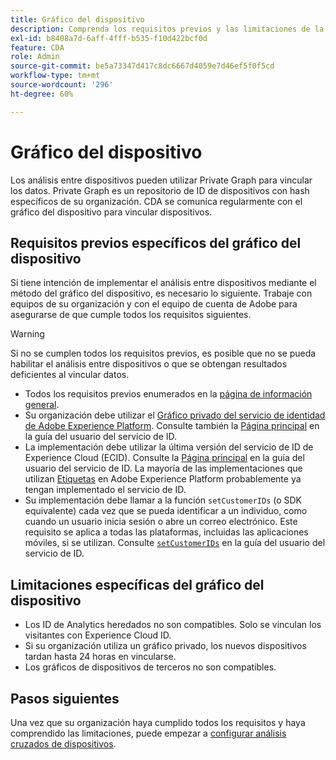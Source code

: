 ```yaml
---
title: Gráfico del dispositivo
description: Comprenda los requisitos previos y las limitaciones de la vinculación de datos mediante el gráfico del dispositivo.
exl-id: b8408a7d-6aff-4fff-b535-f10d422bcf0d
feature: CDA
role: Admin
source-git-commit: be5a73347d417c8dc6667d4059e7d46ef5f0f5cd
workflow-type: tm+mt
source-wordcount: '296'
ht-degree: 60%

---
```


# Gráfico del dispositivo

Los análisis entre dispositivos pueden utilizar Private Graph para vincular los datos. Private Graph es un repositorio de ID de dispositivos con hash específicos de su organización. CDA se comunica regularmente con el gráfico del dispositivo para vincular dispositivos.

## Requisitos previos específicos del gráfico del dispositivo

Si tiene intención de implementar el análisis entre dispositivos mediante el método del gráfico del dispositivo, es necesario lo siguiente. Trabaje con equipos de su organización y con el equipo de cuenta de Adobe para asegurarse de que cumple todos los requisitos siguientes.

>[!WARNING]
>
>Si no se cumplen todos los requisitos previos, es posible que no se pueda habilitar el análisis entre dispositivos o que se obtengan resultados deficientes al vincular datos.

* Todos los requisitos previos enumerados en la [página de información general](overview.md).
* Su organización debe utilizar el [Gráfico privado del servicio de identidad de Adobe Experience Platform](https://business.adobe.com/products/experience-platform/identity-service.html). Consulte también la [Página principal](https://experienceleague.adobe.com/docs/experience-platform/identity/home.html?lang=es) en la guía del usuario del servicio de ID.
* La implementación debe utilizar la última versión del servicio de ID de Experience Cloud (ECID). Consulte la [Página principal](https://experienceleague.adobe.com/docs/id-service/using/home.html?lang=es) en la guía del usuario del servicio de ID. La mayoría de las implementaciones que utilizan [Etiquetas](https://experienceleague.adobe.com/docs/experience-platform/tags/home.html?lang=es) en Adobe Experience Platform probablemente ya tengan implementado el servicio de ID.
* Su implementación debe llamar a la función `setCustomerIDs` (o SDK equivalente) cada vez que se pueda identificar a un individuo, como cuando un usuario inicia sesión o abre un correo electrónico. Este requisito se aplica a todas las plataformas, incluidas las aplicaciones móviles, si se utilizan. Consulte [`setCustomerIDs`](https://experienceleague.adobe.com/docs/id-service/using/id-service-api/methods/setcustomerids.html?lang=es) en la guía del usuario del servicio de ID.

## Limitaciones específicas del gráfico del dispositivo

* Los ID de Analytics heredados no son compatibles. Solo se vinculan los visitantes con Experience Cloud ID.
* Si su organización utiliza un gráfico privado, los nuevos dispositivos tardan hasta 24 horas en vincularse.
* Los gráficos de dispositivos de terceros no son compatibles.

## Pasos siguientes

Una vez que su organización haya cumplido todos los requisitos y haya comprendido las limitaciones, puede empezar a [configurar análisis cruzados de dispositivos](setup.md).
